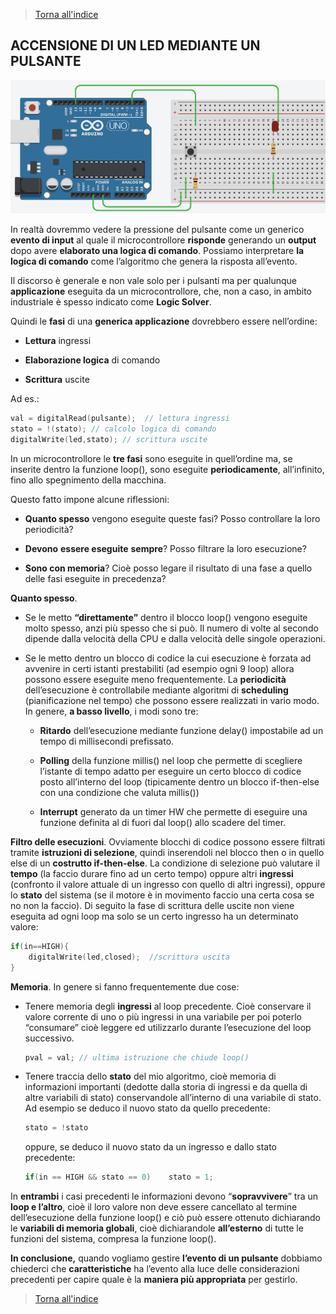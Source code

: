 


>[Torna all'indice](indexpulsanti.md)
## **ACCENSIONE DI UN LED MEDIANTE UN PULSANTE**

![accensioneled](accensioneled.png)

In realtà dovremmo vedere la pressione del pulsante come un generico **evento di input** al quale il microcontrollore **risponde** generando un **output** dopo avere **elaborato una logica di comando**. Possiamo interpretare **la logica di comando** come l’algoritmo che genera la risposta all’evento.

Il discorso è generale e non vale solo per i pulsanti ma per qualunque **applicazione** eseguita da un microcontrollore, che, non a caso, in ambito industriale è spesso indicato come **Logic Solver**.

Quindi le **fasi** di una **generica applicazione** dovrebbero essere nell’ordine:

- **Lettura** ingressi

-  **Elaborazione logica** di comando

- **Scrittura** uscite

Ad es.:
```C++
val = digitalRead(pulsante);  // lettura ingressi
stato = !(stato); // calcolo logica di comando
digitalWrite(led,stato); // scrittura uscite
```
In un microcontrollore le **tre fasi** sono eseguite in quell’ordine ma, se inserite dentro la funzione loop(), sono eseguite **periodicamente**, all’infinito, fino allo spegnimento della macchina.

Questo fatto impone alcune riflessioni:

- **Quanto spesso** vengono eseguite queste fasi? Posso controllare la loro periodicità?

- **Devono** **essere eseguite** **sempre**? Posso filtrare la loro esecuzione?

- **Sono con memoria**? Cioè posso legare il risultato di una fase a quello delle fasi eseguite in precedenza?

**Quanto spesso**.

- Se le metto **“direttamente”** dentro il blocco loop() vengono eseguite molto spesso, anzi più spesso che si può. Il numero di volte al secondo dipende dalla velocità della CPU e dalla velocità delle singole operazioni.

- Se le metto dentro un blocco di codice la cui esecuzione è forzata ad avvenire in certi istanti prestabiliti (ad esempio ogni 9 loop) allora possono essere eseguite meno frequentemente. La **periodicità** dell’esecuzione è controllabile mediante algoritmi di **scheduling** (pianificazione nel tempo) che possono essere realizzati in vario modo. In genere, **a basso livello**, i modi sono tre:

  -  **Ritardo** dell’esecuzione mediante funzione delay() impostabile ad un tempo di millisecondi prefissato.

  -  **Polling** della funzione millis() nel loop che permette di scegliere l’istante di tempo adatto per eseguire un certo blocco di codice posto all’interno del loop (tipicamente dentro un blocco if-then-else con una condizione che valuta millis())

   - **Interrupt** generato da un timer HW che permette di eseguire una funzione definita al di fuori dal loop() allo scadere del timer.


**Filtro delle esecuzioni**. Ovviamente blocchi di codice possono essere filtrati tramite **istruzioni di selezione**, quindi inserendoli nel blocco then o in quello else di un **costrutto if-then-else**. La condizione di selezione può valutare il **tempo** (la faccio durare fino ad un certo tempo) oppure altri **ingressi** (confronto il valore attuale di un ingresso con quello di altri ingressi), oppure lo **stato** del sistema (se il motore è in movimento faccio una certa cosa se no non la faccio). Di seguito la fase di scrittura delle uscite non viene eseguita ad ogni loop ma solo se un certo ingresso ha un determinato valore:
```C++
if(in==HIGH){
	digitalWrite(led,closed);  //scrittura uscita
}
```
**Memoria**. In genere si fanno frequentemente due cose:

- Tenere memoria degli **ingressi** al loop precedente. Cioè conservare il valore corrente di uno o più ingressi in una variabile per poi poterlo “consumare” cioè leggere ed utilizzarlo durante l’esecuzione del loop successivo.
	```C++
	pval = val; // ultima istruzione che chiude loop()
	```
- Tenere traccia dello **stato** del mio algoritmo, cioè memoria di informazioni importanti (dedotte dalla storia di ingressi e da quella di altre variabili di stato) conservandole all’interno di una variabile di stato. Ad esempio se
 deduco il nuovo stato da quello precedente:
	```C++
	stato = !stato 
	```
	oppure, se deduco il nuovo stato da un ingresso e dallo stato precedente:
	```C++
	if(in == HIGH && stato == 0) 	stato = 1; 
	```
In **entrambi** i casi precedenti le informazioni devono “**sopravvivere**” tra un **loop e l’altro**, cioè il loro valore non deve essere cancellato al termine dell’esecuzione della funzione loop() e ciò può essere ottenuto dichiarando le **variabili di memoria globali**, cioè dichiarandole **all’esterno** di tutte le funzioni del sistema, compresa la funzione loop().

**In conclusione,** quando vogliamo gestire **l’evento di un pulsante** dobbiamo chiederci che **caratteristiche** ha l’evento alla luce delle considerazioni precedenti per capire quale è la **maniera più appropriata** per gestirlo.

>[Torna all'indice](indexpulsanti.md)
<!--stackedit_data:
eyJoaXN0b3J5IjpbMTA3MjUxNDI3OF19
-->
